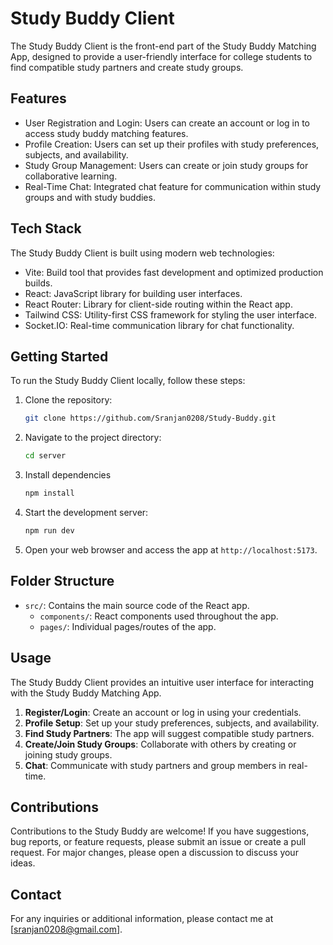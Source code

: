 # Study Buddy Client

The Study Buddy Client is the front-end part of the Study Buddy Matching App, designed to provide a user-friendly interface for college students to find compatible study partners and create study groups.

## Features

- User Registration and Login: Users can create an account or log in to access study buddy matching features.
- Profile Creation: Users can set up their profiles with study preferences, subjects, and availability.
- Study Group Management: Users can create or join study groups for collaborative learning.
- Real-Time Chat: Integrated chat feature for communication within study groups and with study buddies.

## Tech Stack

The Study Buddy Client is built using modern web technologies:

- Vite: Build tool that provides fast development and optimized production builds.
- React: JavaScript library for building user interfaces.
- React Router: Library for client-side routing within the React app.
- Tailwind CSS: Utility-first CSS framework for styling the user interface.
- Socket.IO: Real-time communication library for chat functionality.

## Getting Started

To run the Study Buddy Client locally, follow these steps:

1. Clone the repository:
   ```sh
   git clone https://github.com/Sranjan0208/Study-Buddy.git
   ```
2. Navigate to the project directory:
   ```sh
   cd server
   ```
3. Install dependencies
   ```sh
   npm install
   ```
4. Start the development server:
   ```sh
   npm run dev
   ```
5. Open your web browser and access the app at `http://localhost:5173`.

## Folder Structure

- `src/`: Contains the main source code of the React app.
  - `components/`: React components used throughout the app.
  - `pages/`: Individual pages/routes of the app.

## Usage

The Study Buddy Client provides an intuitive user interface for interacting with the Study Buddy Matching App.

1. **Register/Login**: Create an account or log in using your credentials.
2. **Profile Setup**: Set up your study preferences, subjects, and availability.
3. **Find Study Partners**: The app will suggest compatible study partners.
4. **Create/Join Study Groups**: Collaborate with others by creating or joining study groups.
5. **Chat**: Communicate with study partners and group members in real-time.

## Contributions

Contributions to the Study Buddy are welcome! If you have suggestions, bug reports, or feature requests, please submit an issue or create a pull request. For major changes, please open a discussion to discuss your ideas.

## Contact

For any inquiries or additional information, please contact me at [sranjan0208@gmail.com].
